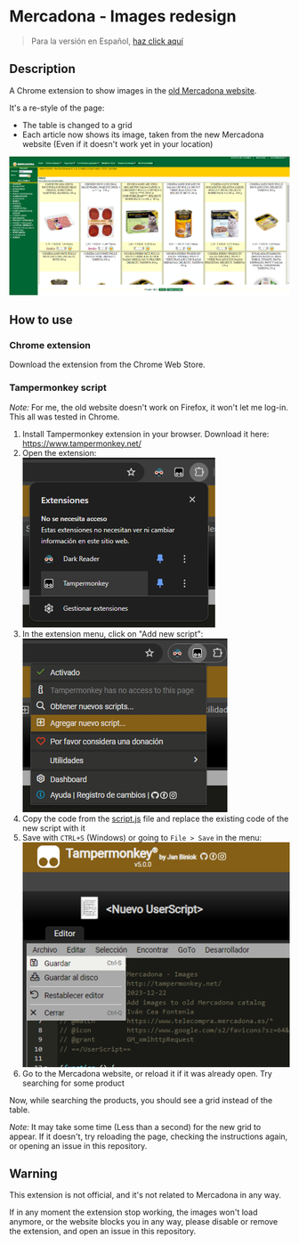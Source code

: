 # Mercadona - Images redesign

> Para la versión en Español, [haz click aquí](README-ES.md)

## Description

A Chrome extension to show images in the [old Mercadona website](https://www.telecompra.mercadona.es/).

It's a re-style of the page:

- The table is changed to a grid
- Each article now shows its image, taken from the new Mercadona website (Even if it doesn't work yet in your location)

![New grid design](docs/images/new-grid-design.png)

## How to use

### Chrome extension

Download the extension from the Chrome Web Store.

### Tampermonkey script

_Note:_ For me, the old website doesn't work on Firefox, it won't let me log-in. This all was tested in Chrome.

1. Install Tampermonkey extension in your browser. Download it here: <https://www.tampermonkey.net/>
2. Open the extension:
   <br/>![Open extension](docs/images/open-extension.png)
3. In the extension menu, click on "Add new script":
   <br/>![Add new script](docs/images/add-new-script.png)
4. Copy the code from the [script.js](script.js) file and replace the existing code of the new script with it
5. Save with `CTRL+S` (Windows) or going to `File > Save` in the menu:
   <br/>![Save script](docs/images/save-script.png)
6. Go to the Mercadona website, or reload it if it was already open. Try searching for some product

Now, while searching the products, you should see a grid instead of the table.

_Note:_ It may take some time (Less than a second) for the new grid to appear. If it doesn't, try reloading the page, checking the instructions again, or opening an issue in this repository.

## Warning

This extension is not official, and it's not related to Mercadona in any way.

If in any moment the extension stop working, the images won't load anymore, or the website blocks you in any way, please disable or remove the extension, and open an issue in this repository.
